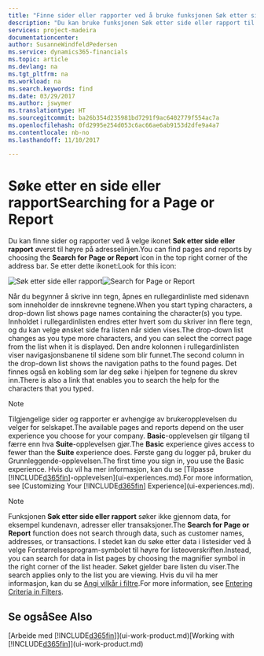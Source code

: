 ```yaml
---
title: "Finne sider eller rapporter ved å bruke funksjonen Søk etter side eller rapport | Microsoft-dokumentasjon"
description: "Du kan bruke funksjonen Søk etter side eller rapport til å finne sider og rapporter i Dynamics 365 Business edition."
services: project-madeira
documentationcenter: 
author: SusanneWindfeldPedersen
ms.service: dynamics365-financials
ms.topic: article
ms.devlang: na
ms.tgt_pltfrm: na
ms.workload: na
ms.search.keywords: find
ms.date: 03/29/2017
ms.author: jswymer
ms.translationtype: HT
ms.sourcegitcommit: ba26b354d235981bd7291f9ac6402779f554ac7a
ms.openlocfilehash: 0fd2995e254d053c6ac66ae6ab9153d2dfe9a4a7
ms.contentlocale: nb-no
ms.lasthandoff: 11/10/2017

---
```

# <a name="searching-for-a-page-or-report"></a><span data-ttu-id="191a7-103">Søke etter en side eller rapport</span><span class="sxs-lookup"><span data-stu-id="191a7-103">Searching for a Page or Report</span></span>
<span data-ttu-id="191a7-104">Du kan finne sider og rapporter ved å velge ikonet **Søk etter side eller rapport** øverst til høyre på adresselinjen.</span><span class="sxs-lookup"><span data-stu-id="191a7-104">You can find pages and reports by choosing the **Search for Page or Report** icon in the top right corner of the address bar.</span></span> <span data-ttu-id="191a7-105">Se etter dette ikonet:</span><span class="sxs-lookup"><span data-stu-id="191a7-105">Look for this icon:</span></span>

<span data-ttu-id="191a7-106">![Søk etter side eller rapport](media/ui-search/search.png "Søk etter side eller rapport")</span><span class="sxs-lookup"><span data-stu-id="191a7-106">![Search for Page or Report](media/ui-search/search.png "Search for Page or Report")</span></span>

<span data-ttu-id="191a7-107">Når du begynner å skrive inn tegn, åpnes en rullegardinliste med sidenavn som inneholder de innskrevne tegnene.</span><span class="sxs-lookup"><span data-stu-id="191a7-107">When you start typing characters, a drop-down list shows page names containing the character(s) you type.</span></span> <span data-ttu-id="191a7-108">Innholdet i rullegardinlisten endres etter hvert som du skriver inn flere tegn, og du kan velge ønsket side fra listen når siden vises.</span><span class="sxs-lookup"><span data-stu-id="191a7-108">The drop-down list changes as you type more characters, and you can select the correct page from the list when it is displayed.</span></span> <span data-ttu-id="191a7-109">Den andre kolonnen i rullegardinlisten viser navigasjonsbanene til sidene som blir funnet.</span><span class="sxs-lookup"><span data-stu-id="191a7-109">The second column in the drop-down list shows the navigation paths to the found pages.</span></span> <span data-ttu-id="191a7-110">Det finnes også en kobling som lar deg søke i hjelpen for tegnene du skrev inn.</span><span class="sxs-lookup"><span data-stu-id="191a7-110">There is also a link that enables you to search the help for the characters that you typed.</span></span>

> [!NOTE]  
>   <span data-ttu-id="191a7-111">Tilgjengelige sider og rapporter er avhengige av brukeropplevelsen du velger for selskapet.</span><span class="sxs-lookup"><span data-stu-id="191a7-111">The available pages and reports depend on the user experience you choose for your company.</span></span> <span data-ttu-id="191a7-112">**Basic**-opplevelsen gir tilgang til færre enn hva **Suite**-opplevelsen gjør.</span><span class="sxs-lookup"><span data-stu-id="191a7-112">The **Basic** experience gives access to fewer than the **Suite** experience does.</span></span> <span data-ttu-id="191a7-113">Første gang du logger på, bruker du Grunnleggende-opplevelsen.</span><span class="sxs-lookup"><span data-stu-id="191a7-113">The first time you sign in, you use the Basic experience.</span></span> <span data-ttu-id="191a7-114">Hvis du vil ha mer informasjon, kan du se [Tilpasse [!INCLUDE[d365fin](includes/d365fin_long_md.md)]-opplevelsen](ui-experiences.md).</span><span class="sxs-lookup"><span data-stu-id="191a7-114">For more information, see [Customizing Your [!INCLUDE[d365fin](includes/d365fin_long_md.md)] Experience](ui-experiences.md).</span></span>

> [!NOTE]  
>   <span data-ttu-id="191a7-115">Funksjonen **Søk etter side eller rapport** søker ikke gjennom data, for eksempel kundenavn, adresser eller transaksjoner.</span><span class="sxs-lookup"><span data-stu-id="191a7-115">The **Search for Page or Report** function does not search through data, such as customer names, addresses, or transactions.</span></span> <span data-ttu-id="191a7-116">I stedet kan du søke etter data i listesider ved å velge Forstørrelsesprogram-symbolet til høyre for listeoverskriften.</span><span class="sxs-lookup"><span data-stu-id="191a7-116">Instead, you can search for data in list pages by choosing the magnifier symbol in the right corner of the list header.</span></span> <span data-ttu-id="191a7-117">Søket gjelder bare listen du viser.</span><span class="sxs-lookup"><span data-stu-id="191a7-117">The search applies only to the list you are viewing.</span></span> <span data-ttu-id="191a7-118">Hvis du vil ha mer informasjon, kan du se [Angi vilkår i filtre](ui-enter-criteria-filters.md).</span><span class="sxs-lookup"><span data-stu-id="191a7-118">For more information, see [Entering Criteria in Filters](ui-enter-criteria-filters.md).</span></span>

## <a name="see-also"></a><span data-ttu-id="191a7-119">Se også</span><span class="sxs-lookup"><span data-stu-id="191a7-119">See Also</span></span>
<span data-ttu-id="191a7-120">[Arbeide med [!INCLUDE[d365fin](includes/d365fin_md.md)]](ui-work-product.md)</span><span class="sxs-lookup"><span data-stu-id="191a7-120">[Working with [!INCLUDE[d365fin](includes/d365fin_md.md)]](ui-work-product.md)</span></span>

